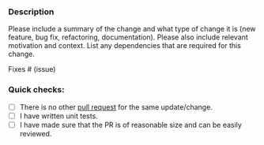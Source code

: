 ### Description

Please include a summary of the change and what type of change it is (new feature, bug fix, refactoring, documentation).
Please also include relevant motivation and context.
List any dependencies that are required for this change.

Fixes # (issue)

### Quick checks:

- [ ] There is no other [pull request](https://github.com/William-Hill/conduit-processor-hl7/pulls) for the same update/change.
- [ ] I have written unit tests.
- [ ] I have made sure that the PR is of reasonable size and can be easily reviewed.